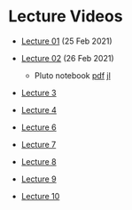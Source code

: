 # Lecture Videos

- [Lecture 01](https://unipiit.sharepoint.com/sites/a__td_47281/Shared%20Documents/General/Lecture%20Videos/Lecture01_02252021.mp4) (25 Feb 2021)
- [Lecture 02](https://unipiit.sharepoint.com/sites/a__td_47281/Shared%20Documents/General/Lecture%20Videos/Lecture02_02262021.mp4) (26 Feb 2021) 
  - Pluto notebook  [pdf](https://unipiit.sharepoint.com/sites/a__td_47281/Shared%20Documents/General/Pluto%20Notebook/lecture2_pluto.pdf) [jl](https://unipiit.sharepoint.com/sites/a__td_47281/Shared%20Documents/General/Pluto%20Notebook/lecture2_pluto.jl)

- [Lecture 3](https://unipiit.sharepoint.com/sites/a__td_47281/Shared%20Documents/General/Lecture%20Videos/Lecture03_03042021.mp4)

- [Lecture 4](https://unipiit.sharepoint.com/sites/a__td_47281/Shared%20Documents/General/Lecture%20Videos/Lecture04_03052021.mp4)

- [Lecture 6](https://unipiit.sharepoint.com/sites/a__td_47281/Shared%20Documents/General/Lecture%20Videos/Lecture06_03182021.mp4)

- [Lecture 7](https://unipiit.sharepoint.com/sites/a__td_47281/Shared%20Documents/General/Lecture%20Videos/Lecture07_19032021.mp4)

- [Lecture 8](https://unipiit.sharepoint.com/sites/a__td_47281/Shared%20Documents/General/Lecture%20Videos/Lecture08-25032021.mp4)

- [Lecture 9](https://unipiit.sharepoint.com/sites/a__td_47281/Shared%20Documents/General/Lecture%20Videos/Lecture08-25032021.mp4)

- [Lecture 10](https://unipiit.sharepoint.com/sites/a__td_47281/Shared%20Documents/General/Lecture%20Videos/Lecture10-01042021.mp4)
